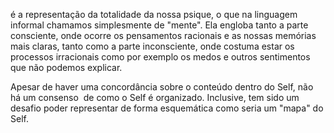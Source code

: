 é a representação da totalidade da nossa psique, o que na linguagem informal chamamos simplesmente de "mente". Ela engloba tanto a parte consciente, onde ocorre os pensamentos racionais e as nossas memórias mais claras, tanto como a parte inconsciente, onde costuma estar os processos irracionais como por exemplo os medos e outros sentimentos que não podemos explicar.

Apesar de haver uma concordância sobre o conteúdo dentro do Self, não há um consenso  de como o Self é organizado. Inclusive, tem sido um desafio poder representar de forma esquemática como seria um "mapa" do Self.